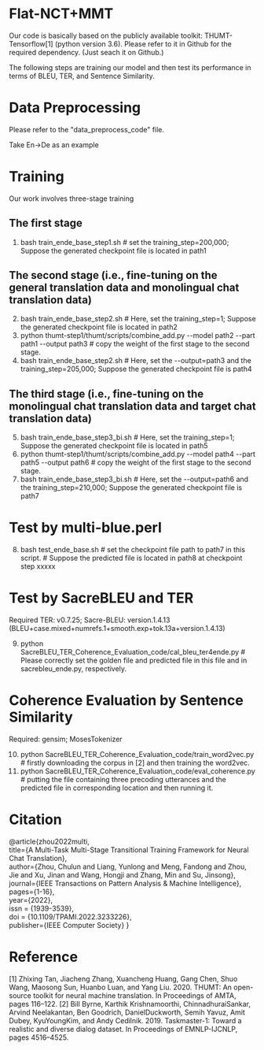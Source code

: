 # Flat-NCT+MMT
Our code is basically based on the publicly available toolkit: THUMT-Tensorflow[1] (python version 3.6). Please refer to it in Github for the required dependency. (Just seach it on Github.)

The following steps are training our model and then test its performance in terms of BLEU, TER, and Sentence Similarity.

# Data Preprocessing
Please refer to the "data_preprocess_code" file.

Take En->De as an example
# Training

Our work involves three-stage training
## The first stage
1) bash train_ende_base_step1.sh # set the training_step=200,000; Suppose the generated checkpoint file is located in path1

## The second stage (i.e., fine-tuning on the general translation data and monolingual chat translation data)
2) bash train_ende_base_step2.sh # Here, set the training_step=1; Suppose the generated checkpoint file is located in path2
3) python thumt-step1/thumt/scripts/combine_add.py --model path2 --part path1 --output path3  # copy the weight of the first stage to the second stage.
4) bash train_ende_base_step2.sh # Here, set the --output=path3 and the training_step=205,000; Suppose the generated checkpoint file is path4


## The third stage (i.e., fine-tuning on the monolingual chat translation data and target chat translation data)
5) bash train_ende_base_step3_bi.sh # Here, set the training_step=1; Suppose the generated checkpoint file is located in path5
6) python thumt-step1/thumt/scripts/combine_add.py --model path4 --part path5 --output path6  # copy the weight of the first stage to the second stage.
7) bash train_ende_base_step3_bi.sh # Here, set the --output=path6 and the training_step=210,000; Suppose the generated checkpoint file is path7


# Test by multi-blue.perl
8) bash test_ende_base.sh # set the checkpoint file path to path7 in this script. # Suppose the predicted file is located in path8 at checkpoint step xxxxx

# Test by SacreBLEU and TER
Required TER: v0.7.25; Sacre-BLEU: version.1.4.13 (BLEU+case.mixed+numrefs.1+smooth.exp+tok.13a+version.1.4.13)

9) python SacreBLEU_TER_Coherence_Evaluation_code/cal_bleu_ter4ende.py # Please correctly set the golden file and predicted file in this file and in sacrebleu_ende.py, respectively.


# Coherence Evaluation by Sentence Similarity
Required: gensim; MosesTokenizer

10) python SacreBLEU_TER_Coherence_Evaluation_code/train_word2vec.py # firstly downloading the corpus in [2] and then training the word2vec.
11) python SacreBLEU_TER_Coherence_Evaluation_code/eval_coherence.py # putting the file containing three precoding utterances and the predicted file in corresponding location and then running it.


# Citation
@article{zhou2022multi,  
  title={A Multi-Task Multi-Stage Transitional Training Framework for Neural Chat Translation},  
  author={Zhou, Chulun and Liang, Yunlong and Meng, Fandong and Zhou, Jie and Xu, Jinan and Wang, Hongji and Zhang, Min and Su, Jinsong},  
  journal={IEEE Transactions on Pattern Analysis \& Machine Intelligence},  
  pages={1-16},  
  year={2022},  
  issn = {1939-3539},  
  doi = {10.1109/TPAMI.2022.3233226},  
  publisher={IEEE Computer Society}
}



# Reference
[1] Zhixing Tan, Jiacheng Zhang, Xuancheng Huang, Gang Chen, Shuo Wang, Maosong Sun, Huanbo Luan, and Yang Liu. 2020. THUMT: An open-source toolkit for neural machine translation. In Proceedings of AMTA, pages 116–122.
[2] Bill Byrne, Karthik Krishnamoorthi, ChinnadhuraiSankar, Arvind Neelakantan, Ben Goodrich, DanielDuckworth, Semih Yavuz, Amit Dubey, KyuYoungKim, and Andy Cedilnik. 2019. Taskmaster-1: Toward a realistic and diverse dialog dataset. In Proceedings of EMNLP-IJCNLP, pages 4516–4525.
